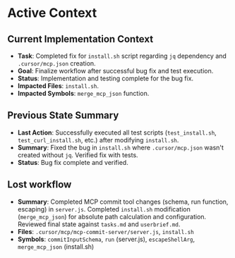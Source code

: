 # Active Context

## Current Implementation Context
- **Task**: Completed fix for `install.sh` script regarding `jq` dependency and `.cursor/mcp.json` creation.
- **Goal**: Finalize workflow after successful bug fix and test execution.
- **Status**: Implementation and testing complete for the bug fix.
- **Impacted Files**: `install.sh`.
- **Impacted Symbols**: `merge_mcp_json` function.

## Previous State Summary
- **Last Action**: Successfully executed all test scripts (`test_install.sh`, `test_curl_install.sh`, etc.) after modifying `install.sh`.
- **Summary**: Fixed the bug in `install.sh` where `.cursor/mcp.json` wasn't created without `jq`. Verified fix with tests.
- **Status**: Bug fix complete and verified.

## Lost workflow
- **Summary**: Completed MCP commit tool changes (schema, run function, escaping) in `server.js`. Completed `install.sh` modification (`merge_mcp_json`) for absolute path calculation and configuration. Reviewed final state against `tasks.md` and `userbrief.md`.
- **Files**: `.cursor/mcp/mcp-commit-server/server.js`, `install.sh`
- **Symbols**: `commitInputSchema`, `run` (server.js), `escapeShellArg`, `merge_mcp_json` (install.sh)